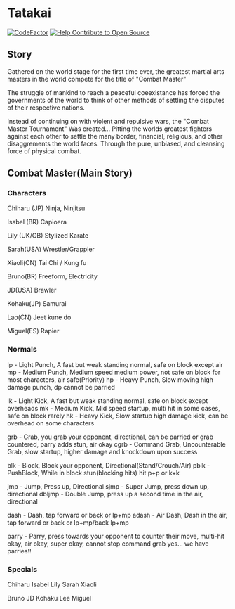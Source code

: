# Tatakai
[![CodeFactor](https://www.codefactor.io/repository/github/calexil/tatakai/badge)](https://www.codefactor.io/repository/github/calexil/tatakai)
[![Help Contribute to Open Source](https://www.codetriage.com/calexil/tatakai/badges/users.svg)](https://www.codetriage.com/calexil/tatakai)

## Story
Gathered on the world stage for the first time ever, the greatest martial arts masters in the world compete for the title of "Combat Master"

The struggle of mankind to reach a peaceful coeexistance has forced the governments of the world to think of other methods of settling the disputes of their respective nations.

Instead of continuing on with violent and repulsive wars, the "Combat Master Tournament" Was created... Pitting the worlds greatest fighters against each other to settle the many border, financial, religious, and other disaggrements the world faces. Through the pure, unbiased, and cleansing force of physical combat.

## Combat Master(Main Story)

### Characters
Chiharu (JP)
Ninja, Ninjitsu

Isabel (BR)
Capioera

Lily (UK/GB)
Stylized Karate

Sarah(USA)
Wrestler/Grappler

Xiaoli(CN)
Tai Chi / Kung fu

Bruno(BR)
Freeform, Electricity

JD(USA)
Brawler

Kohaku(JP)
Samurai

Lao(CN)
Jeet kune do

Miguel(ES)
Rapier

### Normals
lp - Light Punch, A fast but weak standing normal, safe on block except air
mp - Medium Punch, Medium speed medium power, not safe on block for most characters, air safe(Priority)
hp - Heavy Punch, Slow moving high damage punch, dp cannot be parried

lk - Light Kick, A fast but weak standing normal, safe on block except overheads
mk - Medium Kick, Mid speed startup, multi hit in some cases, safe on block rarely
hk - Heavy Kick, Slow startup high damage kick, can be overhead on some characters

grb - Grab, you grab your opponent, directional, can be parried or grab countered, parry adds stun, air okay
cgrb - Command Grab, Uncounterable Grab, slow startup, higher damage and knockdown upon success

blk - Block, Block your opponent, Directional(Stand/Crouch/Air)
pblk - PushBlock, While in block stun(blocking hits) hit p+p or k+k

jmp - Jump, Press up, Directional
sjmp - Super Jump, press down up, directional
dbljmp - Double Jump, press up a second time in the air, directional

dash - Dash, tap forward or back or lp+mp
adash - Air Dash, Dash in the air, tap forward or back or lp+mp/back lp+mp

parry - Parry, press towards your opponent to counter their move, multi-hit okay, air okay, super okay, cannot stop command grab
yes... we have parries!!

### Specials
Chiharu
Isabel
Lily
Sarah
Xiaoli

Bruno
JD
Kohaku
Lee
Miguel
